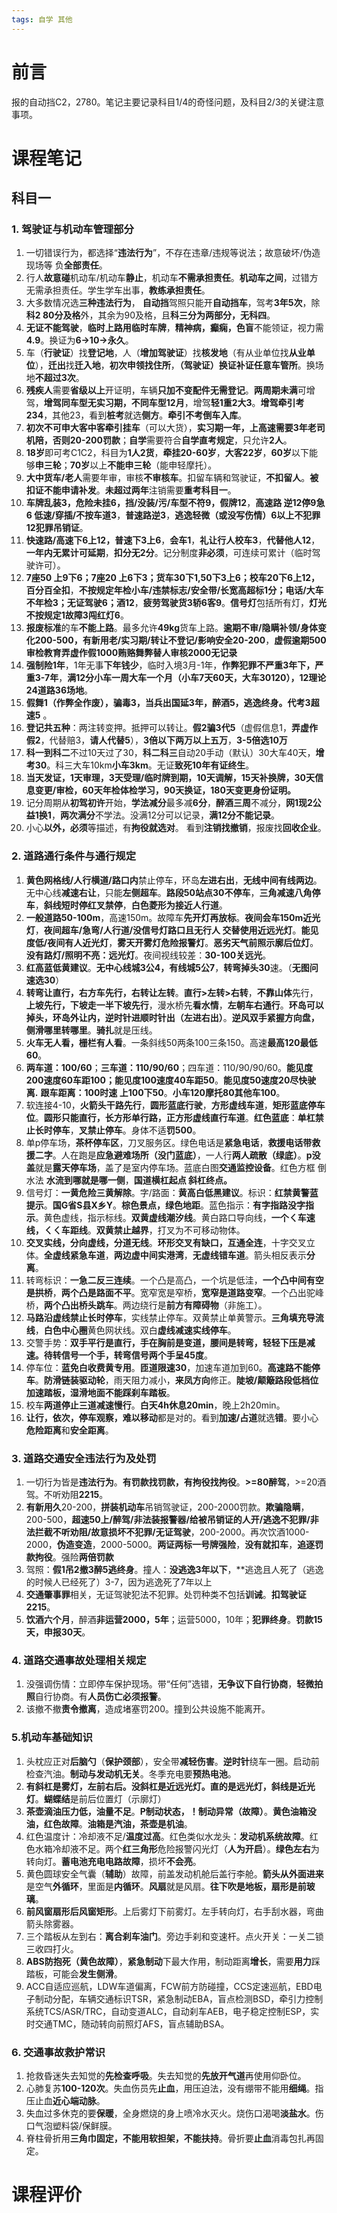 ```yaml
---
tags: 自学 其他
---
```

# 前言
 
报的自动挡C2，2780。笔记主要记录科目1/4的奇怪问题，及科目2/3的关键注意事项。

# 课程笔记

## 科目一

### 1. 驾驶证与机动车管理部分
1. 一切错误行为，都选择“**违法行为**”，不存在违章/违规等说法；故意破坏/伪造现场等 负**全部责任**。
2. 行人**故意碰**机动车/机动车**静止**，机动车**不需承担责任**。**机动车之间**，过错方无需承担责任。学生学车出事，**教练承担责任**。
3. 大多数情况选**三种违法行为**， **自动挡**驾照只能开**自动挡车**，驾考**3年5次**，除**科2 80分及格**外，其余为90及格，且**科三分为两部分，无科四**。
4. **无证不能驾驶**，**临时上路用临时车牌**，**精神病，癫痫，色盲**不能领证，视力需**4.9**。换证为**6->10->永久**。
5. 车（**行驶证**）找**登记地**，人（**增加驾驶证**）找**核发地**（有从业单位找**从业单位**），**迁出**找**迁入地**，**初次申领找住所**，**（驾驶证）换证补证任意车管所**。换场地**不超过3次**。
6. **残疾人**需要**省级以上**开证明，车辆**只加不变配件无需登记**。**两周期未满**可增驾，**增驾同车型无实习期，不同车型12月**，增驾**轻1重2大3**。**增驾牵引考234**，其他23，看到**桩考**就选**侧方**。**牵引不考倒车入库**。
7. **初次不可申大客中客牵引挂车**（可以大货），**实习期一年，上高速需要3年老司机陪，否则20-200罚款**；**自学**需要符合**自学直考规定**，只允许**2人**。
8. **18岁**即可考C1C2，科目为**1人2货**，**牵挂20-60岁**，**大客22岁**，**60岁**以下能够**申三轮**；**70岁**以上**不能申三轮**（能申轻摩托）。
9. **大中货车/老人**需要年审，审核**不审核车**。扣留车辆和驾驶证，**不扣留人**。**被扣证不能申请补发**。**未超过两年**注销需要**重考科目一**。
10. **车牌乱装3，危险未挂6，挡/没装/污/车型不符9，假牌12**，**高速路 逆12停9急6 低速/穿插/不按车道3**，**普速路逆3**，**逃逸轻微（或没写伤情）6以上不犯罪12犯罪吊销证**。
11. **快速路/高速下6上12，普速下3上6**，**会车1**，**礼让行人校车3**，**代替他人12**，**一年内无累计可延期**，**扣分无2分**。记分制度**非必须**，可连续可累计（临时驾驶许可）。
12. **7座50 上9下6；7座20 上6下3；货车30下1,50下3上6；校车20下6上12，百分百全扣**，**不按规定年检小车/违禁标志/安全带/长宽高超标1分；电话/大车不年检3；无证驾驶6；酒12**，**疲劳驾驶货3轿6客9**。**信号灯**包括所有灯，**灯光不按规定1故障3闯红灯6**。
13. **报废标准**的车**不能上路**。最多允许**49kg**货车上路。**逾期不审/隐瞒补领/身体变化200-500，有新用老/实习期/转让不登记/影响安全20-200**，**虚假逾期500审检教育弄虚作假1000贿赂舞弊替人审核2000无记录**
14. **强制险1年**，1年无事**下年钱少**，临时入境3月-1年，**作弊犯罪不严重3年下，严重3-7年**，**满12分小车一周大车一个月（小车7天60天，大车30120），12理论24道路36场地**。
15.  **假舞1（作弊全作废），骗毒3，当兵出国延3年，醉酒5，逃逸终身。代考3超速5** 。
16. **登记共五种**：两注转变押。抵押可以转让。**假2骗3代5**（虚假信息1，**弄虚作假2**，代替赔3，**请人代替5**），**3倍以下两万以上五万**，**3-5倍选10万**
17. **科一到科二**不过10天过了30，**科二科三**自动20手动（默认）30大车40天，**增考30**。科三大车10km**小车3km**。无证**致死10年有证终生**。
18. **当天发证，1天审理，3天受理/临时牌到期，10天调解，15天补换牌，30天信息变更/审检，60天年检体检学习，90天换证，180天变更身份证明。**
19. 记分周期从**初驾初许**开始，**学法减分**最多减**6分**，**醉酒三周**不减分，**网1现2公益1换1**，**两次满分**不学法。没满12分可以记录，**满12分不能记录**。
20. 小心**以外，必须**等描述，有**拘役就选对**。 看到**注销找撤销**，报废找**回收企业**。



### 2. 道路通行条件与通行规定
1. **黄色网格线/人行横道/路口内**禁止停车，环岛**左进右出**，**无线中间有线两边**。无中心线**减速右让**，只能**左侧超车**。**路段50站点30不停车**，**三角减速八角停车**，**斜线短时停红叉禁停**，**白色菱形为接近人行道**。
2. **一般道路50-100m**，高速150m。故障车**先开灯再放标**。**夜间会车150m近光灯**，**夜间超车/急弯/人行道/没信号灯路口且无行人 交替使用近远光灯**。**能见度低/夜间有人近光灯**，**雾天开雾灯危险报警灯**。**恶劣天气前照示廓后位灯**。**没有路灯/照明不亮：远光灯**。夜间视线较差：**30-100关远光**。
3. **红高蓝低黄建议**。**无中心线城3公4，有线城5公7**，**转弯掉头30**速。（**无图问速选30**）
4. **转弯让直行，右方车先行，右转让左转**。**直行>左转>右转**，**不靠山体**先行，**上坡先行，下坡走一半下坡先行**，漫水桥先**看水情**，**左朝车右通行**。**环岛可以掉头，环岛外让内，逆时针进顺时针出（左进右出）**。**逆风双手紧握方向盘，侧滑哪里转哪里**。**骑扎**就是压线。
5. **火车无人看，栅栏有人看**。一条斜线50两条100三条150。高速**最高120最低60**。
6. **两车道：100/60**；**三车道：110/90/60**；四车道：110/90/90/60。**能见度200速度60车距100；能见度100速度40车距50**。**能见度50速度20尽快驶离.**  **跟车距离：100时速 上100下50**。**小车120摩托80其他车100**。
7. 软连接4-10，**火箭头干路先行**，**圆形蓝底行驶**，**方形虚线车道**，**矩形蓝底停车位**。**圆形只能直行，长方形单行路，正方形虚线直行车道**。**红色蓝底**：**单杠禁止长时停车**，**叉禁止停车**。身体不适**罚500**。
8. 单p停车场，**茶杯停车区**，刀叉服务区。绿色电话是**紧急电话**，**救援电话带救援二字**。人在跑是**应急避难场所（没门蓝底）**，一人行**两人疏散（绿底）**。**p没盖**就是**露天停车场**，盖了是室内停车场。蓝底白图**交通监控设备**。红色方框 倒水法 **水流到哪就是哪一侧**，**国道横杠起点 斜杠终点。**
9. 信号灯：**一黄危险三黄解除**。字/路面：**黄高白低黑建议**。标识：**红禁黄警蓝提示**。**国G省S县X乡Y**。**棕色景点，绿色地距**。蓝色指示：**有字指路没字指示**。黄色虚线，指示标线。**双黄虚线潮汐线**。黄白路口导向线，**一个ㄑ车速线，ㄑㄑ车距线**。**双黄禁止越界**，打叉为不可移动物体。
10. **交叉实线，分向虚线，分道无线**。**环形交叉有缺口，互通全连**，十字交叉立体。**全虚线紧急车道**，**两边虚中间实港湾**，**无虚线错车道**。箭头相反表示**分离**。
11. 转弯标识：**一急二反三连续**。一个凸是高凸，一个坑是低洼，**一个凸中间有空是拱桥**，**两个凸是路面不平**。宽窄宽是窄桥，**宽窄是道路变窄**。一个凸出驼峰桥，**两个凸出桥头跳车**。两边绕行是**前方有障碍物**（非施工）。
12. **马路沿虚线禁止长时停车**，实线禁止停车。双黄禁止单黄警示。**三角填充导流线**，**白色中心圈**黄色网状线。双白**虚线减速实线停车**。
13. 交警手势：**双手平行是直行，手在胸前是变道，腰间是转弯，轻轻下压是减速。待转信号一个手，转弯信号两个手呈45度**。
14. 停车位：**蓝免白收费黄专用**。**匝道限速30**，加速车道加到60。**高速路不能停车**。**防滑链装驱动轮**，雨天阻力减小，**来凤方向**修正。**陡坡/颠簸路段低档位加速踏板，湿滑地面不能踩刹车踏板**。
15. 校车**两道停止三道减速慢行**。**白天4h休息20min**，晚上2h20min。
16. **让行，依次，停车观察，难以移动**都是对的。看到**加速/占道**就选**错**。要小心**危险距离**和**安全距离**。


###  3. 道路交通安全违法行为及处罚
1. 一切行为皆是**违法行为**。**有罚款找罚款，有拘役找拘役**。**>=80醉驾**，>=20酒驾。不听劝阻**2215**。
2. **有新用久**20-200，**拼装机动车**吊销驾驶证，200-2000罚款。**欺骗隐瞒**，200-500，**超速50上/醉驾/非法装报警器/给被吊销证的人开/逃逸不犯罪/非法拦截不听劝阻/故意损坏不犯罪/无证驾驶**，200-2000。再次饮酒1000-2000，**伪造变造**，2000-5000。**两证两标一号牌强险**，**没有就扣车**，**追逐罚款拘役**。强险**两倍罚款**
3. 驾照：**假1吊2撤3醉5逃终身**。撞人：**没逃逸3年以下**，**逃逸且人死了（逃逸的时候人已经死了）3-7，因为逃逸死了7年以上
4. **交通肇事罪**相关，无证驾驶犯法不犯罪。处罚种类不包括**训诫**。**扣驾驶证 2215**。
5. **饮酒六个月**，醉酒**非运营2000，5年**；运营5000，10年；**犯罪终身**。**罚款15天，申报30天**。


### 4. 道路交通事故处理相关规定
1. 没强调伤情：立即停车保护现场。带“任何”选错，**无争议下自行协商**，**轻微拍照**自行协商。有**人员伤亡必须报警**。
2. 该撤不撤**责令撤离**，造成堵塞罚200。撞到公共设施不能离开。



### 5.机动车基础知识
1. 头枕应正对**后脑勺**（**保护颈部**），安全带**减轻伤害**。**逆时针**绕车一圈。启动前检查汽油。**制动与发动机无关**。冬季充电要**预热电池**。
2. **有斜杠是雾灯，左前右后。没斜杠是近远光灯。直的是远光灯，斜线是近光灯**。**蝴蝶结**是前后位置灯（示廓灯）
3. **茶壶滴油压力低，油量不足**。**P制动状态，！制动异常（故障）**。**黄色油箱没油，红色故障**。**油箱是汽油，茶壶是机油**。
4. 红色温度计：冷却液不足/**温度过高**。红色类似水龙头：**发动机系统故障**。红色水箱冷却液不足。两个**红三角形**危险报警闪光灯（**人为开启**）。**绿色左右**为转向灯。**蓄电池充电电路故障**，损坏**不会亮**。
5. 黄色圆球安全气囊（**辅助**）故障，前盖发动机舱后盖行李舱。**箭头从外面进来**是空气**外循环**，里面是**内循环**。**风扇**就是风扇。**往下吹是地板，扇形是前玻璃**。
6. **前风窗扇形后风窗矩形**。上后雾灯下前雾灯。左手转向灯，右手刮水器，弯曲箭头除雾器。
7. 三个踏板从左到右：**离合刹车油门**。旁边手刹和变速杆。点火开关：一关二锁三收四打火。
8. **ABS防抱死（黄色故障）**，**紧急制动**下最大作用，制动距离**增长**，需要**用力**踩踏板，可能会**发生侧滑**。
9. ACC自适应巡航，LDW车道偏离，FCW前方防碰撞，CCS定速巡航，EBD电子制动分配，车辆交通标识TSR，紧急制动EBA，盲点检测BSD，牵引力控制系统TCS/ASR/TRC，自动变道ALC，自动刹车AEB，电子稳定控制ESP，实时交通TMC，随动转向前照灯AFS，盲点辅助BSA。



### 6. 交通事故救护常识
1. 抢救昏迷失去知觉的**先检查呼吸**。失去知觉的**先放开气道**再使用仰卧位。
2. 心肺复苏**100-120次**。失血伤员先**止血**，用压迫法，没有绷带不能用**细绳**。指压止血**近心端动脉**。
3. 失血过多休克的要**保暖**，全身燃烧的身上喷冷水灭火。烧伤口渴喝**淡盐水**。伤口气泡塑料袋/保鲜膜。
4. 脊柱骨折用**三角巾固定，不能用软担架，不能扶持**。骨折要**止血**消毒包扎再固定。



# 课程评价
